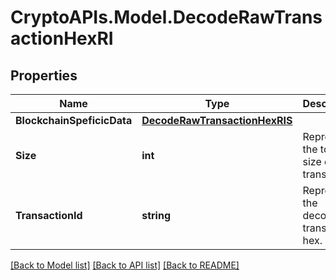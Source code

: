 # CryptoAPIs.Model.DecodeRawTransactionHexRI

## Properties

Name | Type | Description | Notes
------------ | ------------- | ------------- | -------------
**BlockchainSpeficicData** | [**DecodeRawTransactionHexRIS**](DecodeRawTransactionHexRIS.md) |  | 
**Size** | **int** | Represents the total size of this transaction. | 
**TransactionId** | **string** | Represents the decoded transaction hex. | 

[[Back to Model list]](../README.md#documentation-for-models) [[Back to API list]](../README.md#documentation-for-api-endpoints) [[Back to README]](../README.md)


